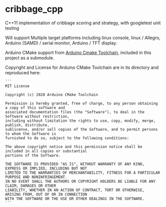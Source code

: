 # cribbage_cpp
C++11 implementation of cribbage scoring and strategy, with googletest unit testing

Will support Multiple target platforms including linux console, linux / Allegro, Arduino (SAMD) / serial monitor, Arduino / TFT display.

Arduino CMake support from [Arduino Cmake Toolchain](https://github.com/a9183756-gh/Arduino-CMake-Toolchain), included in this project as a submodule.

Copyright and License for Arduino CMake Toolchain are in its directory and reproduced here:

    ```
    MIT License

    Copyright (c) 2020 Arduino CMake Toolchain

    Permission is hereby granted, free of charge, to any person obtaining a copy of this software and
    associated documentation files (the "Software"), to deal in the Software without restriction,
    including without limitation the rights to use, copy, modify, merge, publish, distribute,
    sublicense, and/or sell copies of the Software, and to permit persons to whom the Software is
    furnished to do so, subject to the following conditions:

    The above copyright notice and this permission notice shall be included in all copies or substantial
    portions of the Software.

    THE SOFTWARE IS PROVIDED "AS IS", WITHOUT WARRANTY OF ANY KIND, EXPRESS OR IMPLIED, INCLUDING BUT NOT
    LIMITED TO THE WARRANTIES OF MERCHANTABILITY, FITNESS FOR A PARTICULAR PURPOSE AND NONINFRINGEMENT.
    IN NO EVENT SHALL THE AUTHORS OR COPYRIGHT HOLDERS BE LIABLE FOR ANY CLAIM, DAMAGES OR OTHER
    LIABILITY, WHETHER IN AN ACTION OF CONTRACT, TORT OR OTHERWISE, ARISING FROM, OUT OF OR IN CONNECTION
    WITH THE SOFTWARE OR THE USE OR OTHER DEALINGS IN THE SOFTWARE.
    ```
